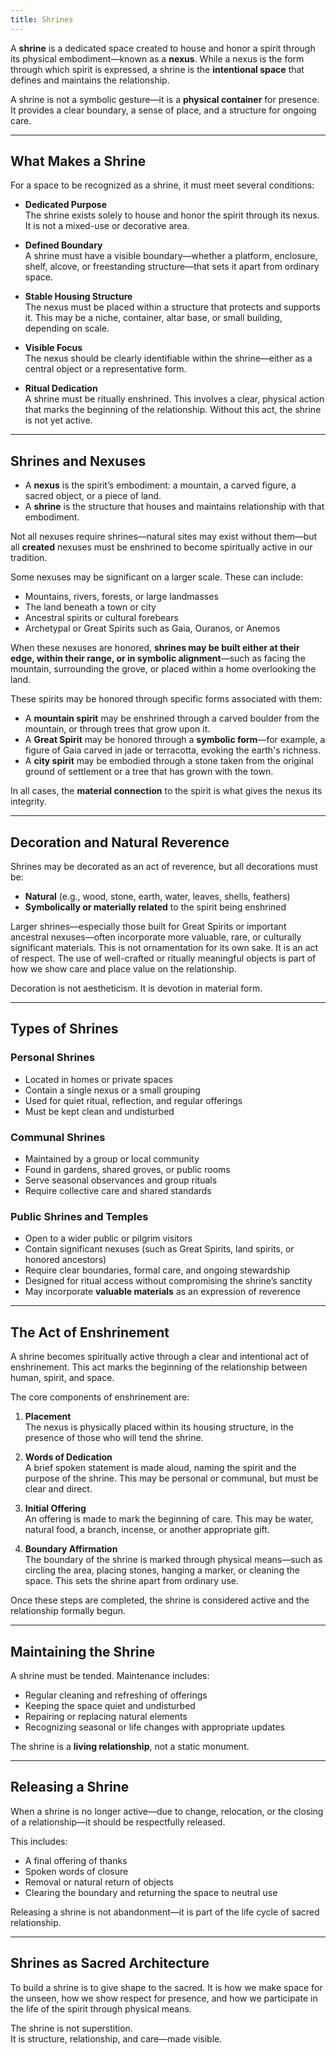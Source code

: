 ```yaml
---
title: Shrines
---
```


A **shrine** is a dedicated space created to house and honor a spirit through its physical embodiment—known as a **nexus**. While a nexus is the form through which spirit is expressed, a shrine is the **intentional space** that defines and maintains the relationship.

A shrine is not a symbolic gesture—it is a **physical container** for presence. It provides a clear boundary, a sense of place, and a structure for ongoing care.

---

## What Makes a Shrine

For a space to be recognized as a shrine, it must meet several conditions:

- **Dedicated Purpose**  
  The shrine exists solely to house and honor the spirit through its nexus. It is not a mixed-use or decorative area.

- **Defined Boundary**  
  A shrine must have a visible boundary—whether a platform, enclosure, shelf, alcove, or freestanding structure—that sets it apart from ordinary space.

- **Stable Housing Structure**  
  The nexus must be placed within a structure that protects and supports it. This may be a niche, container, altar base, or small building, depending on scale.

- **Visible Focus**  
  The nexus should be clearly identifiable within the shrine—either as a central object or a representative form.

- **Ritual Dedication**  
  A shrine must be ritually enshrined. This involves a clear, physical action that marks the beginning of the relationship. Without this act, the shrine is not yet active.

---

## Shrines and Nexuses

- A **nexus** is the spirit’s embodiment: a mountain, a carved figure, a sacred object, or a piece of land.
- A **shrine** is the structure that houses and maintains relationship with that embodiment.

Not all nexuses require shrines—natural sites may exist without them—but all **created** nexuses must be enshrined to become spiritually active in our tradition.

Some nexuses may be significant on a larger scale. These can include:
- Mountains, rivers, forests, or large landmasses
- The land beneath a town or city
- Ancestral spirits or cultural forebears
- Archetypal or Great Spirits such as Gaia, Ouranos, or Anemos

When these nexuses are honored, **shrines may be built either at their edge, within their range, or in symbolic alignment**—such as facing the mountain, surrounding the grove, or placed within a home overlooking the land.

These spirits may be honored through specific forms associated with them:
- A **mountain spirit** may be enshrined through a carved boulder from the mountain, or through trees that grow upon it.
- A **Great Spirit** may be honored through a **symbolic form**—for example, a figure of Gaia carved in jade or terracotta, evoking the earth's richness.
- A **city spirit** may be embodied through a stone taken from the original ground of settlement or a tree that has grown with the town.

In all cases, the **material connection** to the spirit is what gives the nexus its integrity.

---

## Decoration and Natural Reverence

Shrines may be decorated as an act of reverence, but all decorations must be:
- **Natural** (e.g., wood, stone, earth, water, leaves, shells, feathers)
- **Symbolically or materially related** to the spirit being enshrined

Larger shrines—especially those built for Great Spirits or important ancestral nexuses—often incorporate more valuable, rare, or culturally significant materials. This is not ornamentation for its own sake. It is an act of respect. The use of well-crafted or ritually meaningful objects is part of how we show care and place value on the relationship.

Decoration is not aestheticism. It is devotion in material form.

---

## Types of Shrines

### Personal Shrines  
- Located in homes or private spaces  
- Contain a single nexus or a small grouping  
- Used for quiet ritual, reflection, and regular offerings  
- Must be kept clean and undisturbed

### Communal Shrines  
- Maintained by a group or local community  
- Found in gardens, shared groves, or public rooms  
- Serve seasonal observances and group rituals  
- Require collective care and shared standards

### Public Shrines and Temples  
- Open to a wider public or pilgrim visitors  
- Contain significant nexuses (such as Great Spirits, land spirits, or honored ancestors)  
- Require clear boundaries, formal care, and ongoing stewardship  
- Designed for ritual access without compromising the shrine’s sanctity  
- May incorporate **valuable materials** as an expression of reverence

---

## The Act of Enshrinement

A shrine becomes spiritually active through a clear and intentional act of enshrinement. This act marks the beginning of the relationship between human, spirit, and space.

The core components of enshrinement are:

1. **Placement**  
   The nexus is physically placed within its housing structure, in the presence of those who will tend the shrine.

2. **Words of Dedication**  
   A brief spoken statement is made aloud, naming the spirit and the purpose of the shrine. This may be personal or communal, but must be clear and direct.

3. **Initial Offering**  
   An offering is made to mark the beginning of care. This may be water, natural food, a branch, incense, or another appropriate gift.

4. **Boundary Affirmation**  
   The boundary of the shrine is marked through physical means—such as circling the area, placing stones, hanging a marker, or cleaning the space. This sets the shrine apart from ordinary use.

Once these steps are completed, the shrine is considered active and the relationship formally begun.

---

## Maintaining the Shrine

A shrine must be tended. Maintenance includes:
- Regular cleaning and refreshing of offerings
- Keeping the space quiet and undisturbed
- Repairing or replacing natural elements
- Recognizing seasonal or life changes with appropriate updates

The shrine is a **living relationship**, not a static monument.

---

## Releasing a Shrine

When a shrine is no longer active—due to change, relocation, or the closing of a relationship—it should be respectfully released.

This includes:
- A final offering of thanks
- Spoken words of closure
- Removal or natural return of objects
- Clearing the boundary and returning the space to neutral use

Releasing a shrine is not abandonment—it is part of the life cycle of sacred relationship.

---

## Shrines as Sacred Architecture

To build a shrine is to give shape to the sacred. It is how we make space for the unseen, how we show respect for presence, and how we participate in the life of the spirit through physical means.

The shrine is not superstition.  
It is structure, relationship, and care—made visible.
